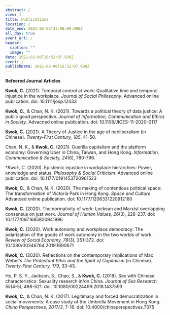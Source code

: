 ```yaml
---
abstract: /
view: 1
title: Publications
location: /
date_end: 2021-02-03T23:00:00.000Z
all_day: true
event_url: /
header:
  caption: ""
  image: ""
date: 2021-02-06T16:52:07.938Z
event: /
publishDate: 2021-02-06T16:52:07.988Z
---
```

**Refeered Journal Articles**

**Kwok, C.** (2021). Temporal control at work: Qualitative time and temporal injustice in the workplace. *Journal of Social Philosophy*. Advanced online publication. doi: 10.1111/josp.12433

**Kwok, C.**, & Chan, N. K. (2021). Towards a political theory of data justice: A public good perspective. *Journal of Information, Communication and Ethics in Society*. Advacned online publication. doi: 10.1108/JICES-11-2020-0117

**Kwok, C.** (2021). A Theory of Justice in the age of neoliberalism (in Chinese). *Twenty-First Century, 185*, 41-50.

Chan, N. K., & **Kwok, C.** (2021). Guerilla capitalism and the platform economy: Governing Uber in China, Taiwan, and Hong Kong. *Information, Communication & Society, 24*(6), 780-796.

**Kwok, C.* (2020). Epistemic injustice in workplace hierarchies: Power, knowledge and status. *Philosophy & Social Criticism*. Advanced online publication. doi: 10.1177/0191453720961523

**Kwok, C.**, & Chan, N. K. (2020). The making of contentious political space: The transformation of Victoria Park in Hong Kong. *Space and Culture*. Advanced online publication. doi: 10.1177/1206331220912160

**Kwok, C.** (2020). The normativity of work: Lockean and Marxist overlapping consensus on just work. *Journal of Human Values, 26*(3), 228-237. doi: 10.1177/0971685820941996

**Kwok, C.** (2020). Work autonomy and workplace democracy: The polarization of the goods of work autonomy in the two worlds of work. *Review of Social Economy, 78*(3), 351-372. doi: 10.1080/00346764.2019.1690671

**Kwok, C.** (2020). Reflections on the contemporary implications of Max Weber’s *The Protestant Ethic and the Spirit of Capitalism* (in Chinese). *Twenty-First Century, 179*, 33-43.

Ho, P. S. Y., Jackson, S., Chao, S., & **Kwok, C.** (2018). Sex with Chinese characteristics: Sexuality research in/on China. *Journal of Sex Research, 55*(4-5), 486-521. doi: 10.1080/00224499.2018.1437593

**Kwok, C.**, & Chan, N. K. (2017). Legitimacy and forced democratization in social movements: A case study of the Umbrella Movement in Hong Kong. *China Perspectives, 2017/3*, 7-16. doi: 10.4000/chinaperspectives.7375
